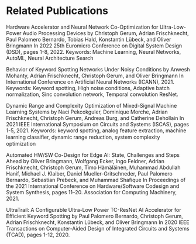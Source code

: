 <!--
Copyright (c) 2023 Hannah contributors.

This file is part of hannah.
See https://github.com/ekut-es/hannah for further info.

Licensed under the Apache License, Version 2.0 (the "License");
you may not use this file except in compliance with the License.
You may obtain a copy of the License at

    http://www.apache.org/licenses/LICENSE-2.0

Unless required by applicable law or agreed to in writing, software
distributed under the License is distributed on an "AS IS" BASIS,
WITHOUT WARRANTIES OR CONDITIONS OF ANY KIND, either express or implied.
See the License for the specific language governing permissions and
limitations under the License.
-->
# Related Publications


Hardware Accelerator and Neural Network Co-Optimization for Ultra-Low-Power Audio Processing Devices
by Christoph Gerum, Adrian Frischknecht, Paul Palomero Bernardo, Tobias Hald, Konstantin Lübeck, and Oliver Bringmann
In 2022 25th Euromicro Conference on Digital System Design (DSD), pages 1-8, 2022.
Keywords: Machine Learning, Neural Networks, AutoML, Neural Architecture Search


Behavior of Keyword Spotting Networks Under Noisy Conditions
by Anwesh Mohanty, Adrian Frischknecht, Christoph Gerum, and Oliver Bringmann
In International Conference on Artificial Neural Networks (ICANN), 2021.
Keywords: Keyword spotting, High noise conditions, Adaptive batch normalization, Sinc convolution network, Temporal convolution ResNet.


Dynamic Range and Complexity Optimization of Mixed-Signal Machine Learning Systems
by Naci Pekcokguler, Dominique Morche, Adrian Frischknecht, Christoph Gerum, Andreas Burg, and Catherine Dehollain
In 2021 IEEE International Symposium on Circuits and Systems (ISCAS), pages 1-5, 2021.
Keywords: keyword spotting, analog feature extraction, machine learning classiﬁer, dynamic range reduction, system complexity optimization


Automated HW/SW Co-Design for Edge AI: State, Challenges and Steps Ahead
by Oliver Bringmann, Wolfgang Ecker, Ingo Feldner, Adrian Frischknecht, Christoph Gerum, Timo Hämäläinen, Muhammad Abdullah Hanif, Michael J. Klaiber, Daniel Mueller-Gritschneder, Paul Palomero Bernardo, Sebastian Prebeck, and Muhammad Shafique
In Proceedings of the 2021 International Conference on Hardware/Software Codesign and System Synthesis, pages 11–20. Association for Computing Machinery, 2021.


UltraTrail: A Configurable Ultra-Low Power TC-ResNet AI Accelerator for Efficient Keyword Spotting
by Paul Palomero Bernardo, Christoph Gerum, Adrian Frischknecht, Konstantin Lübeck, and Oliver Bringmann
In 2020 IEEE Transactions on Computer-Aided Design of Integrated Circuits and Systems (TCAD), pages 1-12, 2020.
